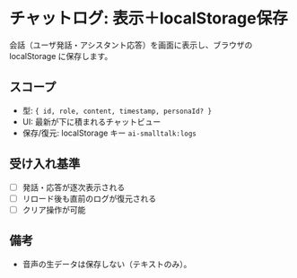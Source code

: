 # チャットログ: 表示＋localStorage保存

会話（ユーザ発話・アシスタント応答）を画面に表示し、ブラウザの localStorage に保存します。

## スコープ
- 型: `{ id, role, content, timestamp, personaId? }`
- UI: 最新が下に積まれるチャットビュー
- 保存/復元: localStorage キー `ai-smalltalk:logs`

## 受け入れ基準
- [ ] 発話・応答が逐次表示される
- [ ] リロード後も直前のログが復元される
- [ ] クリア操作が可能

## 備考
- 音声の生データは保存しない（テキストのみ）。

